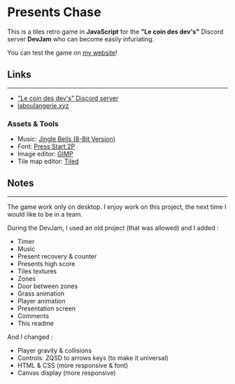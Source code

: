 # Presents Chase

This is a tiles retro game in **JavaScript** for the **"Le coin des dev's"** Discord server **DevJam** who can become easily infuriating.

You can test the game on [my website](https://laboulangerie.xyz/games/presentsChase "Test this game here!")!

## Links
---

* ["Le coin des dev's" Discord server](https://discord.gg/S2VNaNK "Le coin des dev's Discord server")
* [laboulangerie.xyz](https://laboulangerie.xyz "La Boulangerie")

### Assets & Tools
* Music: [Jingle Bells (8-Bit Version)](https://www.youtube.com/watch?v=8ptmEql7lnw "Jingle Bells (8-Bit Version)")
* Font: [Press Start 2P](https://fonts.google.com/specimen/Press+Start+2P "Press Start 2P")
* Image editor: [GIMP](https://www.gimp.org/ "GIMP")
* Tile map editor: [Tiled](https://www.mapeditor.org/ "Tiled")

## Notes
---
The game work only on desktop. I enjoy work on this project, the next time I would like to be in a team.

During the DevJam, I used an old project (that was allowed) and I added :
* Timer
* Music
* Present recovery & counter
* Presents high score
* Tiles textures
* Zones
* Door between zones
* Grass animation
* Player animation
* Presentation screen
* Comments
* This readme

And I changed :

* Player gravity & collisions
* Controls: ZQSD to arrows keys (to make it universal)
* HTML & CSS (more responsive & font)
* Canvas display (more responsive)
